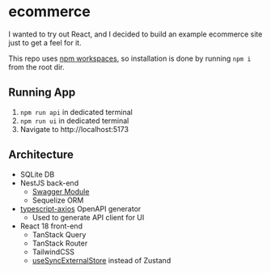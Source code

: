 # ecommerce
I wanted to try out React, and I decided to build an example ecommerce site just to get a feel for it.

This repo uses [npm workspaces](https://docs.npmjs.com/cli/v10/using-npm/workspaces), so installation is done by running `npm i` from the root dir.

## Running App

1. `npm run api` in dedicated terminal
2. `npm run ui` in dedicated terminal
3. Navigate to http://localhost:5173

## Architecture

- SQLite DB
- NestJS back-end
  - [Swagger Module](https://docs.nestjs.com/openapi/introduction)
  - Sequelize ORM
- [typescript-axios](https://openapi-generator.tech/docs/generators/typescript-axios/) OpenAPI generator
  - Used to generate API client for UI
- React 18 front-end
  - TanStack Query
  - TanStack Router
  - TailwindCSS
  - [useSyncExternalStore](https://react.dev/reference/react/useSyncExternalStore) instead of Zustand

